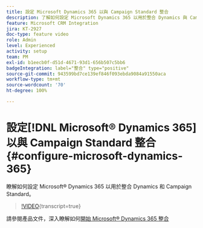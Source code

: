 ```yaml
---
title: 設定 Microsoft Dynamics 365 以與 Campaign Standard 整合
description: 了解如何設定 Microsoft Dynamics 365 以用於整合 Dynamics 與 Campaign Standard。
feature: Microsoft CRM Integration
jira: KT-2927
doc-type: feature video
role: Admin
level: Experienced
activity: setup
team: PM
exl-id: b1eecb0f-d51d-4671-93d1-656b507c5bb6
badgeIntegration: label="整合" type="positive"
source-git-commit: 943599bd7ce139ef846f093ebda9084a91550aca
workflow-type: tm+mt
source-wordcount: '70'
ht-degree: 100%

---
```


# 設定[!DNL Microsoft® Dynamics 365]以與 Campaign Standard 整合 {#configure-microsoft-dynamics-365}

瞭解如何設定 Microsoft® Dynamics 365 以用於整合 Dynamics 和 Campaign Standard。

>[!VIDEO](https://video.tv.adobe.com/v/27637?learn=on){transcript=true}

請參閱產品文件，深入瞭解如何[開始 Microsoft® Dynamics 365 整合](https://experienceleague.adobe.com/docs/campaign-standard/using/integrating-with-adobe-cloud/campaign-and-microsoft-dynamics-365/d365-acs-get-started.html?lang=zh-Hant)
